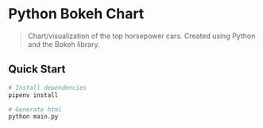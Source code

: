 # Python Bokeh Chart

> Chart/visualization of the top horsepower cars. Created using Python and the Bokeh library.

## Quick Start

```bash
# Install dependencies
pipenv install

# Generate html
python main.py
```